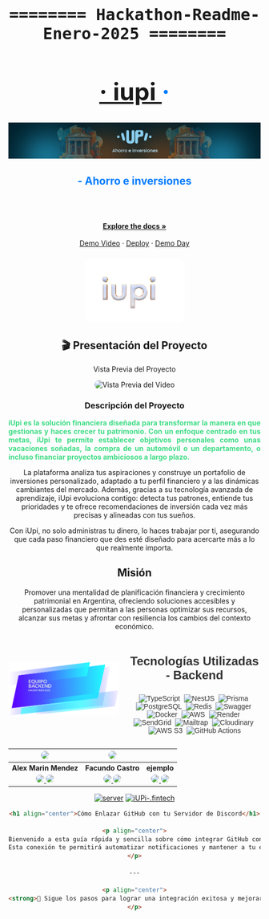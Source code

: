 <div align="center" style="font-family: 'Fira Code', monospace; font-size: 2rem;">
    <h4>======== Hackathon-Readme-Enero-2025 ========</h4>
</div>
<h1 align="center" style="color: #007bff; font-size: 3rem;"> 
<a href="https://iupi-fintech-nine.vercel.app/auth">· iupi </a> ·</h1>
<div align="center">  </div>
<!-- HEADER -->
<div align="center" width="100">
  <img src="https://github.com/No-Country-simulation/h4-05-fintech/blob/70ea30f0b72cd56b4107086613e518a59149a384/img/portada.png"
  alt="header"/>
</div>

<h2 align="center" style="color: #007bff;">- Ahorro e inversiones</h1><div align="center">
<br />
<!-- Espaciador adicional para mantener la estructura limpia -->
<div align="center">
<br />
</div>

<!-- Sección de enlaces destacados y recursos visuales -->
<br />
<a href="https://drive.google.com/drive/folders/1-dWnkU2_lItQym67uMMjzyHib0sHOiKL"><strong>Explore the docs »</strong></a>
<br />
<br />
<a href="https://drive.google.com/drive/folders/1-dWnkU2_lItQym67uMMjzyHib0sHOiKL">Demo Video</a>
·
<a href="https://iupi-fintech-nine.vercel.app/auth">Deploy</a>
·
<a href="https://drive.google.com/drive/folders/1-dWnkU2_lItQym67uMMjzyHib0sHOiKL">Demo Day</a>
</p>
</div>

<!-- Logo del proyecto con tamaño ajustado y alineación centrada -->
<div align="center">
  <p style="color: #007bff; font-weight: bold; font-size: 24px;"> 
  </p>
  <p align="center">
    <img src="https://github.com/No-Country-simulation/h4-05-fintech/blob/ee3d416d29ad343a50605e62f852adf61538d726/img/logo-iupi.png" 
         alt="Logo Iupi" 
         width="200" 
         height="auto"
         style="max-width: 100%; border-radius: 10px;">
  </p>
</div>
<div align="center">
  <p style="color: #007bff; font-weight: bold; font-size: 24px;">
  <!-- Imagen destacada o representativa del proyecto -->
  <!--<p align="center">
    <img src="https://github.com/No-Country-simulation/h4-05-fintech/blob/ee3d416d29ad343a50605e62f852adf61538d726/img/logo-iupi.png" /
  </p>
</div>

<!-- Sección de presentación en video del proyecto -->
<div>
  <!-- Título de la sección con un icono representativo -->
  <h2>🎬 Presentación del Proyecto</h2>

  <p>
    <!-- Descripción breve o introducción opcional -->
    Vista Previa del Proyecto
  </p>

  <!-- Imagen/GIF que muestra una vista previa del video -->
  <img src="https://github.com/No-Country-simulation/h4-05-fintech/blob/54e1cb9da97b4dbf3674c5f3aa5374520e4ca5ce/img/demo-video-toma%201000-diego-VEED.gif" 
       alt="Vista Previa del Video" 
       style="max-width: 100%; border-radius: 10px;">
</div>

<!-- PARTE 4 -->                        

<!-- Sección: Descripción del Proyecto -->
<div align="center">
  
  <!-- Título de la sección -->
  <h3>Descripción del Proyecto</h3>

  <!-- Párrafo con la descripción del proyecto -->
  <p style="max-width: 800px; text-align: justify; color: #3DDC84; font-weight: bold;">
    iUpi es la solución financiera diseñada para transformar la manera en que gestionas y haces crecer tu patrimonio. Con un enfoque centrado en tus metas, iUpi te permite establecer objetivos personales como unas vacaciones soñadas, la compra de un automóvil o un departamento, o incluso financiar proyectos ambiciosos a largo plazo.

La plataforma analiza tus aspiraciones y construye un portafolio de inversiones personalizado, adaptado a tu perfil financiero y a las dinámicas cambiantes del mercado. Además, gracias a su tecnología avanzada de aprendizaje, iUpi evoluciona contigo: detecta tus patrones, entiende tus prioridades y te ofrece recomendaciones de inversión cada vez más precisas y alineadas con tus sueños.

Con iUpi, no solo administras tu dinero, lo haces trabajar por ti, asegurando que cada paso financiero que des esté diseñado para acercarte más a lo que realmente importa.
  </p>

<!-- Sección: Misión -->
<!-- Descripción: Define el propósito central de la organización, enfocándose en la planificación financiera y el crecimiento patrimonial en Argentina. -->
<section style="text-align: center; max-width: 800px; margin: 0 auto;">
    <h2>Misión</h2>
    <p>
        Promover una mentalidad de planificación financiera y crecimiento patrimonial en Argentina, 
        ofreciendo soluciones accesibles y personalizadas que permitan a las personas optimizar sus 
        recursos, alcanzar sus metas y afrontar con resiliencia los cambios del contexto económico.
    </p>
</section>

</div>

<!-- Sección: Tecnologías Utilizadas - Backend -->
<!-- Descripción: Muestra las tecnologías empleadas en el desarrollo del backend con una imagen de presentación alineada a la izquierda y tipografía legible y elegante. -->

<!-- Importar la fuente Poppins desde Google Fonts -->
<link href="https://fonts.googleapis.com/css2?family=Poppins:wght@300;400;600&display=swap" rel="stylesheet">

<section style="
    display: flex; 
    align-items: center; 
    max-width: 900px; 
    margin: 0 auto; 
    text-align: left; 
    font-family: 'Poppins', sans-serif;
    color: #333;
">
<!-- Imagen representativa del backend alineada a la izquierda -->
    <div style="flex: 0 0 220px; margin-right: 20px;">
        <img src="https://github.com/No-Country-simulation/h4-05-fintech/blob/ee565296d5ebd0143d3ac688d049717482945033/img/BACK.png" 
             alt="Imagen representativa del backend" width="220">
    </div>
<!-- Contenido de Tecnologías -->
    <div style="flex: 1;">
        <h3 style="text-align: center; font-weight: 600; font-size: 24px;">Tecnologías Utilizadas - Backend</h3>
<!-- Badges de tecnologías actualizadas -->
        <p style="text-align: center;">
            <img src="https://img.shields.io/badge/-TypeScript-007ACC?style=flat&logo=typescript&logoColor=white" alt="TypeScript">&nbsp;
            <img src="https://img.shields.io/badge/-NestJS-E0234E?style=flat&logo=nestjs&logoColor=white" alt="NestJS">&nbsp;
            <img src="https://img.shields.io/badge/-Prisma-2D3748?style=flat&logo=prisma&logoColor=white" alt="Prisma">&nbsp;
            <img src="https://img.shields.io/badge/-PostgreSQL-4169E1?style=flat&logo=postgresql&logoColor=white" alt="PostgreSQL">&nbsp;
            <img src="https://img.shields.io/badge/-Redis-DC382D?style=flat&logo=redis&logoColor=white" alt="Redis">&nbsp;
            <img src="https://img.shields.io/badge/-Swagger-85EA2D?style=flat&logo=swagger&logoColor=white" alt="Swagger">&nbsp;
            <img src="https://img.shields.io/badge/-Docker-2496ED?style=flat&logo=docker&logoColor=white" alt="Docker">&nbsp;
            <img src="https://img.shields.io/badge/-AWS-232F3E?style=flat&logo=amazon-aws&logoColor=white" alt="AWS">&nbsp;
            <img src="https://img.shields.io/badge/-Render-46E3B7?style=flat&logo=render&logoColor=white" alt="Render">&nbsp;
            <img src="https://img.shields.io/badge/-SendGrid-0080FF?style=flat&logo=sendgrid&logoColor=white" alt="SendGrid">&nbsp;
            <img src="https://img.shields.io/badge/-Mailtrap-000000?style=flat&logo=mailtrap&logoColor=white" alt="Mailtrap">&nbsp;
            <img src="https://img.shields.io/badge/-Cloudinary-FAB005?style=flat&logo=cloudinary&logoColor=white" alt="Cloudinary">&nbsp;
            <img src="https://img.shields.io/badge/-AWS S3-569A31?style=flat&logo=amazonaws&logoColor=white" alt="AWS S3">&nbsp;
            <img src="https://img.shields.io/badge/-GitHub Actions-2088FF?style=flat&logo=github-actions&logoColor=white" alt="GitHub Actions">
        </p>
</section>

















<!-- Tabla de Perfiles: Muestra avatares, nombres y enlaces a GitHub y LinkedIn de los usuarios -->
<table>
  <!-- Encabezado de la tabla -->
  <thead>
    <tr>
      <!-- Imagen 1 del avatar para el primer usuario -->
      <th align="center">
        <img src="https://avatars.githubusercontent.com/u/77815088?v=4" width="50" style="width: 120px; border-radius: 50%;">
      </th>
      <!-- Imagen 2 del avatar para el segundo usuario -->
      <th align="center">
        <img src="https://media.licdn.com/dms/image/v2/D4D35AQHyuUYC98fFjA/profile-framedphoto-shrink_800_800/profile-framedphoto-shrink_800_800/0/1714351837610?e=1738634400&v=beta&t=femcoeZhqSI1adaMKwSfYZI8Ahhphvr42QweT1LerMQ" style="width: 120px; border-radius: 50%;">
      </th>
      <!-- Imagen 3 del  avatar para el tercer usuario -->
      <th align="center">
        <img src="" style="width: 120px; border-radius: 50%;">
      </th>
    </tr>
  </thead>
  <tbody>
    <!-- Fila de los nombres de los usuarios -->
    <tr>
      <td align="center"><strong>Alex Marin Mendez</strong></td>
      <td align="center"><strong>Facundo Castro</strong></td>
      <td align="center"><strong>ejemplo</strong></td>
    </tr>
    <!-- Fila de los enlaces a GitHub y LinkedIn -->
    <tr>
      <td align="center">
        <!-- Enlace al perfil 1 de GitHub -->
        <a href="https://github.com/alexmarinmendez">
          <img src="https://raw.githubusercontent.com/LionelStaricoff/c16-84-ft-java/615dd2bb3247fd67184c5c9a3c0ff80d58c8da9f/proyecto/github.svg" " style="max-width: 100%; border-radius: 10px;">
        </a>
        <!-- Enlace al perfil 1 de LinkedIn -->
        <a href="https://www.linkedin.com/in/alexmarinmendez/" rel="nofollow">
          <img src="https://raw.githubusercontent.com/LionelStaricoff/c16-84-ft-java/615dd2bb3247fd67184c5c9a3c0ff80d58c8da9f/proyecto/linkedin.svg" style="max-width: 100%; border-radius: 10px;">
      </td>
      <td align="center">
        <!-- Enlace al perfil 2 de GitHub -->
        <a href="https://github.com/schweigenderFlugel">
          <img src="https://raw.githubusercontent.com/LionelStaricoff/c16-84-ft-java/615dd2bb3247fd67184c5c9a3c0ff80d58c8da9f/proyecto/github.svg" style="max-width: 100%; border-radius: 10px;">
        </a>
        <!-- Enlace al perfil 2 de LinkedIn -->
        <a href="https://www.linkedin.com/in/facundo-castro-87b864234" rel="nofollow">
          <img src="https://raw.githubusercontent.com/LionelStaricoff/c16-84-ft-java/615dd2bb3247fd67184c5c9a3c0ff80d58c8da9f/proyecto/linkedin.svg" style="max-width: 100%; border-radius: 10px;">
      </td>
      <td align="center">
        <!-- Enlace al perfil 3 de GitHub -->
        <a href="ejemplo aqui">
          <img src="https://raw.githubusercontent.com/LionelStaricoff/c16-84-ft-java/615dd2bb3247fd67184c5c9a3c0ff80d58c8da9f/proyecto/github.svg" style="max-width: 100%; border-radius: 10px;">
        </a>
        <!-- Enlace al perfil 3 de LinkedIn -->
        <a href="ejemplo aqui" rel="nofollow">
          <img src="https://raw.githubusercontent.com/LionelStaricoff/c16-84-ft-java/615dd2bb3247fd67184c5c9a3c0ff80d58c8da9f/proyecto/linkedin.svg" style="max-width: 100%; border-radius: 10px;">
        </a>
      </td>
    </tr>
  </tbody>
</table>










[![server](https://github.com/No-Country-simulation/h4-05-fintech/actions/workflows/server.yml/badge.svg)](https://github.com/No-Country-simulation/h4-05-fintech/actions/workflows/server.yml)
[![iUPi-.fintech](https://img.shields.io/endpoint?url=https://cloud.cypress.io/badge/simple/pdsjfm&style=flat&logo=cypress)](https://cloud.cypress.io/projects/pdsjfm/runs)

```markdown
<h1 align="center">Cómo Enlazar GitHub con tu Servidor de Discord</h1>

<p align="center">
Bienvenido a esta guía rápida y sencilla sobre cómo integrar GitHub con tu servidor de Discord.
Esta conexión te permitirá automatizar notificaciones y mantener a tu equipo informado sobre actualizaciones de repositorios en tiempo real.
</p>

---

<p align="center">
<strong>🔗 Sigue los pasos para lograr una integración exitosa y mejorar la colaboración en tus proyectos.</strong>
</p>

```

